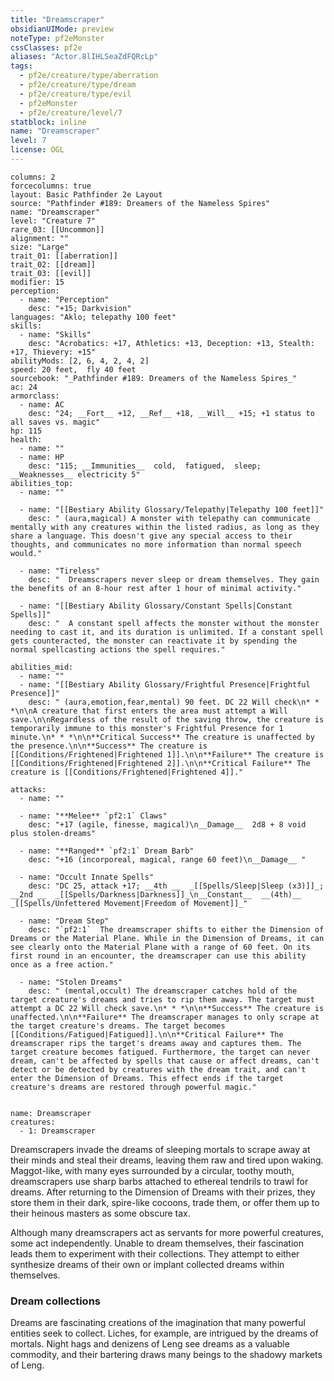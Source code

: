 ```yaml
---
title: "Dreamscraper"
obsidianUIMode: preview
noteType: pf2eMonster
cssClasses: pf2e
aliases: "Actor.8lIHLSeaZdFQRcLp" 
tags:
  - pf2e/creature/type/aberration
  - pf2e/creature/type/dream
  - pf2e/creature/type/evil
  - pf2eMonster
  - pf2e/creature/level/7
statblock: inline
name: "Dreamscraper"
level: 7
license: OGL
---
```


```statblock
columns: 2
forcecolumns: true
layout: Basic Pathfinder 2e Layout
source: "Pathfinder #189: Dreamers of the Nameless Spires"
name: "Dreamscraper"
level: "Creature 7"
rare_03: [[Uncommon]]
alignment: ""
size: "Large"
trait_01: [[aberration]]
trait_02: [[dream]]
trait_03: [[evil]]
modifier: 15
perception:
  - name: "Perception"
    desc: "+15; Darkvision"
languages: "Aklo; telepathy 100 feet"
skills:
  - name: "Skills"
    desc: "Acrobatics: +17, Athletics: +13, Deception: +13, Stealth: +17, Thievery: +15"
abilityMods: [2, 6, 4, 2, 4, 2]
speed: 20 feet,  fly 40 feet
sourcebook: "_Pathfinder #189: Dreamers of the Nameless Spires_"
ac: 24
armorclass:
  - name: AC
    desc: "24; __Fort__ +12, __Ref__ +18, __Will__ +15; +1 status to all saves vs. magic"
hp: 115
health:
  - name: ""
  - name: HP
    desc: "115; __Immunities__  cold,  fatigued,  sleep; __Weaknesses__ electricity 5"
abilities_top:
  - name: ""

  - name: "[[Bestiary Ability Glossary/Telepathy|Telepathy 100 feet]]"
    desc: " (aura,magical) A monster with telepathy can communicate mentally with any creatures within the listed radius, as long as they share a language. This doesn't give any special access to their thoughts, and communicates no more information than normal speech would."

  - name: "Tireless"
    desc: "  Dreamscrapers never sleep or dream themselves. They gain the benefits of an 8-hour rest after 1 hour of minimal activity."

  - name: "[[Bestiary Ability Glossary/Constant Spells|Constant Spells]]"
    desc: "  A constant spell affects the monster without the monster needing to cast it, and its duration is unlimited. If a constant spell gets counteracted, the monster can reactivate it by spending the normal spellcasting actions the spell requires."

abilities_mid:
  - name: ""
  - name: "[[Bestiary Ability Glossary/Frightful Presence|Frightful Presence]]"
    desc: " (aura,emotion,fear,mental) 90 feet. DC 22 Will check\n* * *\n\nA creature that first enters the area must attempt a Will save.\n\nRegardless of the result of the saving throw, the creature is temporarily immune to this monster's Frightful Presence for 1 minute.\n* * *\n\n**Critical Success** The creature is unaffected by the presence.\n\n**Success** The creature is [[Conditions/Frightened|Frightened 1]].\n\n**Failure** The creature is [[Conditions/Frightened|Frightened 2]].\n\n**Critical Failure** The creature is [[Conditions/Frightened|Frightened 4]]."

attacks:
  - name: ""

  - name: "**Melee** `pf2:1` Claws"
    desc: "+17 (agile, finesse, magical)\n__Damage__  2d8 + 8 void plus stolen-dreams"

  - name: "**Ranged** `pf2:1` Dream Barb"
    desc: "+16 (incorporeal, magical, range 60 feet)\n__Damage__ "

  - name: "Occult Innate Spells"
    desc: "DC 25, attack +17; __4th __  _[[Spells/Sleep|Sleep (x3)]]_; __2nd __  _[[Spells/Darkness|Darkness]]_\n__Constant__  __(4th)__ _[[Spells/Unfettered Movement|Freedom of Movement]]_"

  - name: "Dream Step"
    desc: "`pf2:1`  The dreamscraper shifts to either the Dimension of Dreams or the Material Plane. While in the Dimension of Dreams, it can see clearly onto the Material Plane with a range of 60 feet. On its first round in an encounter, the dreamscraper can use this ability once as a free action."

  - name: "Stolen Dreams"
    desc: " (mental,occult) The dreamscraper catches hold of the target creature's dreams and tries to rip them away. The target must attempt a DC 22 Will check save.\n* * *\n\n**Success** The creature is unaffected.\n\n**Failure** The dreamscraper manages to only scrape at the target creature's dreams. The target becomes [[Conditions/Fatigued|Fatigued]].\n\n**Critical Failure** The dreamscraper rips the target's dreams away and captures them. The target creature becomes fatigued. Furthermore, the target can never dream, can't be affected by spells that cause or affect dreams, can't detect or be detected by creatures with the dream trait, and can't enter the Dimension of Dreams. This effect ends if the target creature's dreams are restored through powerful magic."
 
```

```encounter-table
name: Dreamscraper
creatures:
  - 1: Dreamscraper
```



Dreamscrapers invade the dreams of sleeping mortals to scrape away at their minds and steal their dreams, leaving them raw and tired upon waking. Maggot-like, with many eyes surrounded by a circular, toothy mouth, dreamscrapers use sharp barbs attached to ethereal tendrils to trawl for dreams. After returning to the Dimension of Dreams with their prizes, they store them in their dark, spire-like cocoons, trade them, or offer them up to their heinous masters as some obscure tax.

Although many dreamscrapers act as servants for more powerful creatures, some act independently. Unable to dream themselves, their fascination leads them to experiment with their collections. They attempt to either synthesize dreams of their own or implant collected dreams within themselves.

### Dream collections

Dreams are fascinating creations of the imagination that many powerful entities seek to collect. Liches, for example, are intrigued by the dreams of mortals. Night hags and denizens of Leng see dreams as a valuable commodity, and their bartering draws many beings to the shadowy markets of Leng.

